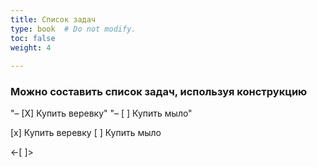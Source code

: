 ```yaml
---
title: Список задач
type: book  # Do not modify.
toc: false
weight: 4
  
---
```


### Можно составить список задач, используя конструкцию 

"– [X] Купить веревку"
"– [ ] Купить мыло" 

[x] Купить веревку
[  ] Купить мыло

<-[ ]>
<addr>

<code> 
